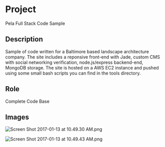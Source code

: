 # Project #

Pela Full Stack Code Sample

## Description ##

Sample of code written for a Baltimore based landscape architecture company. The site includes a reponsive front-end with Jade, custom CMS with social networking verification, node.js/express backend-end, MongoDB storage. The site is hosted on a AWS EC2 instance and pushed using some small bash scripts you can find in the tools directory.

## Role ##

Complete Code Base

## Images ##

![Screen Shot 2017-01-13 at 10.49.30 AM.png](https://bitbucket.org/repo/Lqjdbg/images/1524072866-Screen%20Shot%202017-01-13%20at%2010.49.30%20AM.png)

![Screen Shot 2017-01-13 at 10.49.43 AM.png](https://bitbucket.org/repo/Lqjdbg/images/3050487579-Screen%20Shot%202017-01-13%20at%2010.49.43%20AM.png)